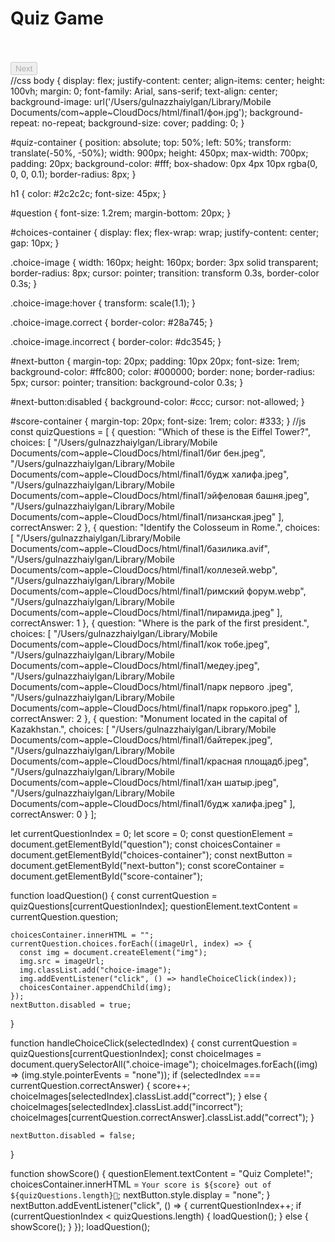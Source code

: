 <!DOCTYPE html>
<html lang="en">
<head>
  <meta charset="UTF-8">
  <meta name="viewport" content="width=device-width, initial-scale=1.0">
  <title>Quiz Game with Images</title>
  <link rel="stylesheet" href="style2.css">
</head>
<body>
  <div id="quiz-container">
    <h1>Quiz Game</h1>
    <div id="question-container">
      <p id="question"></p>
      <div id="choices-container"></div>
    </div>
    <br><br>
    <button id="next-button" disabled>Next</button>
    <div id="score-container"></div>
  </div>
  <script src="script2.js"></script>
</body>
</html>
//css
  body {
    display: flex;
    justify-content: center;
    align-items: center;
    height: 100vh; 
    margin: 0;
    font-family: Arial, sans-serif;
    text-align: center;
    background-image: url('/Users/gulnazzhaiylgan/Library/Mobile Documents/com~apple~CloudDocs/html/final1/фон.jpg');
    background-repeat: no-repeat;
    background-size: cover;
    padding: 0;
  }

  
  #quiz-container {
    position: absolute;
    top: 50%;
    left: 50%;
    transform: translate(-50%, -50%);
    width: 900px;
    height: 450px;
    max-width: 700px;
    padding: 20px;
    background-color: #fff;
    box-shadow: 0px 4px 10px rgba(0, 0, 0, 0.1);
    border-radius: 8px;
  }
  
  h1 {
    color: #2c2c2c;
    font-size: 45px;
  }
  
  #question {
    font-size: 1.2rem;
    margin-bottom: 20px;
  }
  
  #choices-container {
    display: flex;
    flex-wrap: wrap;
    justify-content: center;
    gap: 10px;
  }
  
  .choice-image {
    width: 160px;
    height: 160px;
    border: 3px solid transparent;
    border-radius: 8px;
    cursor: pointer;
    transition: transform 0.3s, border-color 0.3s;
  }
  
  .choice-image:hover {
    transform: scale(1.1);
  }
  
  .choice-image.correct {
    border-color: #28a745;
  }
  
  .choice-image.incorrect {
    border-color: #dc3545;
  }
  
  #next-button {
    margin-top: 20px;
    padding: 10px 20px;
    font-size: 1rem;
    background-color: #ffc800;
    color: #000000;
    border: none;
    border-radius: 5px;
    cursor: pointer;
    transition: background-color 0.3s;
  }
  
  #next-button:disabled {
    background-color: #ccc;
    cursor: not-allowed;
  }
  
  #score-container {
    margin-top: 20px;
    font-size: 1rem;
    color: #333;
  }
  //js
  const quizQuestions = [
    {
      question: "Which of these is the Eiffel Tower?",
      choices: [
        "/Users/gulnazzhaiylgan/Library/Mobile Documents/com~apple~CloudDocs/html/final1/биг бен.jpeg", 
        "/Users/gulnazzhaiylgan/Library/Mobile Documents/com~apple~CloudDocs/html/final1/будж халифа.jpeg",
        "/Users/gulnazzhaiylgan/Library/Mobile Documents/com~apple~CloudDocs/html/final1/эйфеловая башня.jpeg",
        "/Users/gulnazzhaiylgan/Library/Mobile Documents/com~apple~CloudDocs/html/final1/пизанская.jpeg"
      ],
      correctAnswer: 2
    },
    {
      question: "Identify the Colosseum in Rome.",
      choices: [
        "/Users/gulnazzhaiylgan/Library/Mobile Documents/com~apple~CloudDocs/html/final1/базилика.avif",
        "/Users/gulnazzhaiylgan/Library/Mobile Documents/com~apple~CloudDocs/html/final1/коллезей.webp", 
        "/Users/gulnazzhaiylgan/Library/Mobile Documents/com~apple~CloudDocs/html/final1/римский форум.webp",
        "/Users/gulnazzhaiylgan/Library/Mobile Documents/com~apple~CloudDocs/html/final1/пирамида.jpeg"
      ],
      correctAnswer: 1
    },
    {
      question: "Where is the park of the first president.",
      choices: [
        "/Users/gulnazzhaiylgan/Library/Mobile Documents/com~apple~CloudDocs/html/final1/кок тобе.jpeg",
        "/Users/gulnazzhaiylgan/Library/Mobile Documents/com~apple~CloudDocs/html/final1/медеу.jpeg", 
        "/Users/gulnazzhaiylgan/Library/Mobile Documents/com~apple~CloudDocs/html/final1/парк первого .jpeg",
        "/Users/gulnazzhaiylgan/Library/Mobile Documents/com~apple~CloudDocs/html/final1/парк горького.jpeg"
      ],
      correctAnswer: 2
    },
    {
      question: "Monument located in the capital of Kazakhstan.",
      choices: [
        "/Users/gulnazzhaiylgan/Library/Mobile Documents/com~apple~CloudDocs/html/final1/байтерек.jpeg",
        "/Users/gulnazzhaiylgan/Library/Mobile Documents/com~apple~CloudDocs/html/final1/красная площадб.jpeg", 
        "/Users/gulnazzhaiylgan/Library/Mobile Documents/com~apple~CloudDocs/html/final1/хан шатыр.jpeg",
        "/Users/gulnazzhaiylgan/Library/Mobile Documents/com~apple~CloudDocs/html/final1/будж халифа.jpeg"
      ],
      correctAnswer: 0
    }
  ];
  
  let currentQuestionIndex = 0;
  let score = 0;
  const questionElement = document.getElementById("question");
  const choicesContainer = document.getElementById("choices-container");
  const nextButton = document.getElementById("next-button");
  const scoreContainer = document.getElementById("score-container");
  
  function loadQuestion() {
    const currentQuestion = quizQuestions[currentQuestionIndex];
    questionElement.textContent = currentQuestion.question;
  
    choicesContainer.innerHTML = ""; 
    currentQuestion.choices.forEach((imageUrl, index) => {
      const img = document.createElement("img");
      img.src = imageUrl;
      img.classList.add("choice-image");
      img.addEventListener("click", () => handleChoiceClick(index));
      choicesContainer.appendChild(img);
    });
    nextButton.disabled = true; 
  }
  
  function handleChoiceClick(selectedIndex) {
    const currentQuestion = quizQuestions[currentQuestionIndex];
    const choiceImages = document.querySelectorAll(".choice-image");
    choiceImages.forEach((img) => (img.style.pointerEvents = "none"));
    if (selectedIndex === currentQuestion.correctAnswer) {
      score++;
      choiceImages[selectedIndex].classList.add("correct");
    } else {
      choiceImages[selectedIndex].classList.add("incorrect");
      choiceImages[currentQuestion.correctAnswer].classList.add("correct");
    }
  
    nextButton.disabled = false; 
  }
  
  function showScore() {
    questionElement.textContent = "Quiz Complete!";
    choicesContainer.innerHTML = `Your score is ${score} out of ${quizQuestions.length}🎉`;
    nextButton.style.display = "none"; 
  }
  nextButton.addEventListener("click", () => {
    currentQuestionIndex++;
    if (currentQuestionIndex < quizQuestions.length) {
      loadQuestion();
    } else {
      showScore();
    }
  });
  loadQuestion();
  
